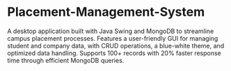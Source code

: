 # Placement-Management-System
A desktop application built with Java Swing and MongoDB to streamline campus placement processes. Features a user-friendly GUI for managing student and company data, with CRUD operations, a blue-white theme, and optimized data handling. Supports 100+ records with 20% faster response time through efficient MongoDB queries. 


